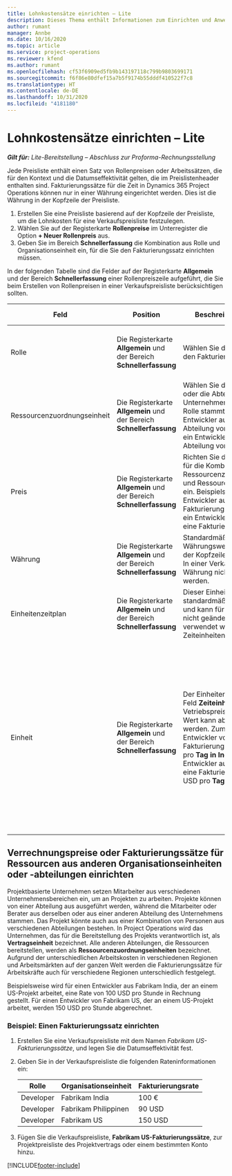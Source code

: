 ```yaml
---
title: Lohnkostensätze einrichten – Lite
description: Dieses Thema enthält Informationen zum Einrichten und Anwenden von Lohnkostensätzen in Project Operations.
author: rumant
manager: Annbe
ms.date: 10/16/2020
ms.topic: article
ms.service: project-operations
ms.reviewer: kfend
ms.author: rumant
ms.openlocfilehash: cf53f6909ed5fb9b143197118c799b9803699171
ms.sourcegitcommit: f6f86e80dfef15a7b5f9174b55dddf410522f7c8
ms.translationtype: HT
ms.contentlocale: de-DE
ms.lasthandoff: 10/31/2020
ms.locfileid: "4181180"
---
```

# <a name="set-up-labor-bill-rates---lite"></a>Lohnkostensätze einrichten – Lite

_**Gilt für:** Lite-Bereitstellung – Abschluss zur Proforma-Rechnungsstellung_

Jede Preisliste enthält einen Satz von Rollenpreisen oder Arbeitssätzen, die für den Kontext und die Datumseffektivität gelten, die im Preislistenheader enthalten sind. Fakturierungssätze für die Zeit in Dynamics 365 Project Operations können nur in einer Währung eingerichtet werden. Dies ist die Währung in der Kopfzeile der Preisliste.

1. Erstellen Sie eine Preisliste basierend auf der Kopfzeile der Preisliste, um die Lohnkosten für eine Verkaufspreisliste festzulegen. 
2. Wählen Sie auf der Registerkarte **Rollenpreise** im Unterregister die Option **+ Neuer Rollenpreis** aus. 
3. Geben Sie im Bereich **Schnellerfassung** die Kombination aus Rolle und Organisationseinheit ein, für die Sie den Fakturierungssatz einrichten müssen.

  In der folgenden Tabelle sind die Felder auf der Registerkarte **Allgemein** und der Bereich **Schnellerfassung** einer Rollenpreiszeile aufgeführt, die Sie beim Erstellen von Rollenpreisen in einer Verkaufspreisliste berücksichtigen sollten.

  | Feld | Position | Beschreibung des Dataflows | Nachgelagerte Auswirkungen |
  | --- | --- | --- | --- |
  | Rolle | Die Registerkarte **Allgemein** und der Bereich **Schnellerfassung** | Wählen Sie die Rolle aus, für die Sie den Fakturierungssatz festlegen. | Die Rolle in der eingehenden Vorkalkulation oder der Istwerte wird mit dieser Zeile abgeglichen, um den Fakturierungssatz der Rolle als Standard festzulegen. |
  | Ressourcenzuordnungseinheit | Die Registerkarte **Allgemein** und der Bereich **Schnellerfassung** | Wählen Sie die Organisationseinheit oder die Abteilung des Unternehmens aus, von dem die Rolle stammt. Zum Beispiel ein Entwickler aus der Robotics-Abteilung von Fabrikam India oder ein Entwickler aus der Software-Abteilung von Fabrikam USA. | Die Ressourcenzuordnungseinheit in der eingehenden Vorkalkulation oder den Istwerten wird mit dieser Zeile abgeglichen, um den Fakturierungssatz der Rolle als Standard festzulegen. |
  | Preis | Die Registerkarte **Allgemein** und der Bereich **Schnellerfassung** | Richten Sie den Fakturierungssatz für die Kombination aus Rolle, Ressourcenzuordnungsunternehmen und Ressourcenzuordnungseinheit ein. Beispielsweise hat ein Entwickler aus Fabrikam India eine Fakturierungsrate von 100 USD oder ein Entwickler aus Fabrikam USA eine Fakturierungsrate von 150 USD. | Der Preis ist der Standard-Fakturierungssatz für den Preis pro Einheit der eingehenden Vorkalkulations- oder Istwertzeile für die Zeittransaktionsklasse. |
  | Währung | Die Registerkarte **Allgemein** und der Bereich **Schnellerfassung**| Standardmäßig stammt dieser Währungswert aus der Währung in der Kopfzeile der Verkaufspreisliste. In einer Verkaufspreisliste kann die Währung nicht überschrieben werden. | Diese Währung ist die Standardwährung für den Einzelpreis der eingehenden Istwert-Umsatzzeile für die Zeittransaktionsklasse. |
  | Einheitenzeitplan | Die Registerkarte **Allgemein** und der Bereich **Schnellerfassung** | Dieser Einheitenzeitplan ist standardmäßig auf Zeit eingestellt und kann für die Rollenpreisentität nicht geändert werden, da er verwendet wird, um Sätze nach Zeiteinheiten darzustellen. | Es gibt keine nachgelagerten Auswirkungen für dieses Feld. |
  | Einheit | Die Registerkarte **Allgemein** und der Bereich **Schnellerfassung** | Der Einheitenwert stammt aus dem Feld **Zeiteinheit** im Vetriebspreislisten-Header. Der Wert kann aber überschrieben werden. Zum Beispiel wird für einen Entwickler von Fabrikam India eine Fakturierungsrate von 1.000 USD pro **Tag in Indien** berechnet. Ein Entwickler aus Fabrikam USA hat eine Fakturierungsrate von 1.500 USD pro **Tag in den USA**. | Wenn der Preis pro Einheit standardmäßig in einer eingehenden Vorkalkulations- oder Istwert-Zeile angegeben wird, verwendet das System die Einheiten und Umrechnung in Basiseinheiten, um den Preis pro Einheit zu berechnen. Zum Beispiel entspricht eine Vorkalkulation für die Arbeit eines Entwicklers aus Indien 10 **Tage in Indien**, und die Einheit „Tag in Indien“ ist als 10 Stunden definiert. Bei der Preisberechnung dieser Vorkalkulationszeile berechnet die Anwendung den Einheitspreis für die Vorkalkulation als 1.000 USD/10 Stunden = 100 USD pro Stunde. |


## <a name="transfer-pricing-or-set-up-bill-rates-for-resources-from-other-organizational-units-or-divisions"></a>Verrechnungspreise oder Fakturierungssätze für Ressourcen aus anderen Organisationseinheiten oder -abteilungen einrichten 

Projektbasierte Unternehmen setzen Mitarbeiter aus verschiedenen Unternehmensbereichen ein, um an Projekten zu arbeiten. Projekte können von einer Abteilung aus ausgeführt werden, während die Mitarbeiter oder Berater aus derselben oder aus einer anderen Abteilung des Unternehmens stammen. Das Projekt könnte auch aus einer Kombination von Personen aus verschiedenen Abteilungen bestehen. In Project Operations wird das Unternehmen, das für die Bereitstellung des Projekts verantwortlich ist, als **Vertragseinheit** bezeichnet. Alle anderen Abteilungen, die Ressourcen bereitstellen, werden als **Ressourcenzuordnungseinheiten** bezeichnet. Aufgrund der unterschiedlichen Arbeitskosten in verschiedenen Regionen und Arbeitsmärkten auf der ganzen Welt werden die Fakturierungssätze für Arbeitskräfte auch für verschiedene Regionen unterschiedlich festgelegt.

Beispielsweise wird für einen Entwickler aus Fabrikam India, der an einem US-Projekt arbeitet, eine Rate von 100 USD pro Stunde in Rechnung gestellt. Für einen Entwickler von Fabrikam US, der an einem US-Projekt arbeitet, werden 150 USD pro Stunde abgerechnet.

### <a name="example-set-up-a-bill-rate"></a>Beispiel: Einen Fakturierungssatz einrichten

1. Erstellen Sie eine Verkaufspreisliste mit dem Namen *Fabrikam US-Fakturierungssätze*, und legen Sie die Datumseffektivität fest.
2. Geben Sie in der Verkaufspreisliste die folgenden Rateninformationen ein:

    | Rolle | Organisationseinheit | Fakturierungsrate |
    | --- | --- | --- |
    | Developer | Fabrikam India | 100 € |
    | Developer | Fabrikam Philippinen | 90 USD |
    | Developer | Fabrikam US | 150 USD |

3. Fügen Sie die Verkaufspreisliste, **Fabrikam US-Fakturierungssätze**, zur Projektpreisliste des Projektvertrags oder einem bestimmten Konto hinzu.


[!INCLUDE[footer-include](../../includes/footer-banner.md)]